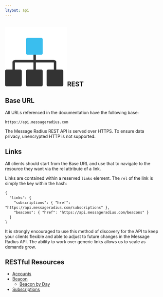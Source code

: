 ```yaml
---
layout: api
---
```


## ![Rest](img/rest.svg)REST

## Base URL

All URLs referenced in the documentation have the following base:

    https://api.messageradius.com

The Message Radius REST API is served over HTTPS. To ensure data privacy, unencrypted HTTP is not supported.

## Links

All clients should start from the Base URL and use that to navigate to the resource they want via the rel attribute of a link.

Links are contained within a reserved `links` element. The `rel` of the link is simply the key within the hash:

    {
      "links": {
        "subscriptions": { "href": "https://api.messageradius.com/subscriptions" },
        "beacons": { "href": "https://api.messageradius.com/beacons" }
      }
    }

It is strongly encouraged to use this method of discovery for the API to keep your clients flexible and able to adjust to future changes in the Message Radius API. The ability to work over generic links allows us to scale as demands grow.

## RESTful Resources

* [Accounts](/accounts.html)
* [Beacon](/beacons.html)
  * [Beacon by Day](/beacons.html#day)
* [Subscriptions](/subscriptions.html)

